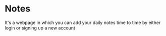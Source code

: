 # Notes
It's a webpage in which you can add your daily notes time to time by either login or signing up a new account   
